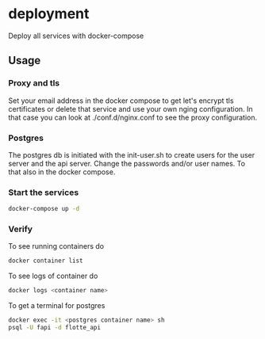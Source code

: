 # deployment
Deploy all services with docker-compose

## Usage

### Proxy and tls
Set your email address in the docker compose to get let's encrypt tls certificates or delete that service and use your own nging configuration. In that case you can look at ./conf.d/nginx.conf to see the proxy configuration.

### Postgres
The postgres db is initiated with the init-user.sh to create users for the user server and the api server. Change the passwords and/or user names. To that also in the docker compose.

### Start the services
```bash
docker-compose up -d
```

### Verify
To see running containers do
```bash
docker container list
```
To see logs of container do
```bash
docker logs <container name>
```
To get a terminal for postgres
```bash
docker exec -it <postgres container name> sh
psql -U fapi -d flotte_api
```

